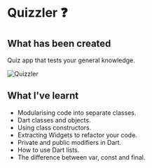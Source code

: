 # Quizzler ❓

## What has been created

Quiz app that tests your general knowledge.

![Quizzler](https://user-images.githubusercontent.com/49997734/183065105-f5f4eeaa-8cde-4179-bd64-9e407b181256.gif)

## What I've learnt

- Modularising code into separate classes.
- Dart classes and objects.
- Using class constructors.
- Extracting Widgets to refactor your code.
- Private and public modifiers in Dart.
- How to use Dart lists.
- The difference between var, const and final.
